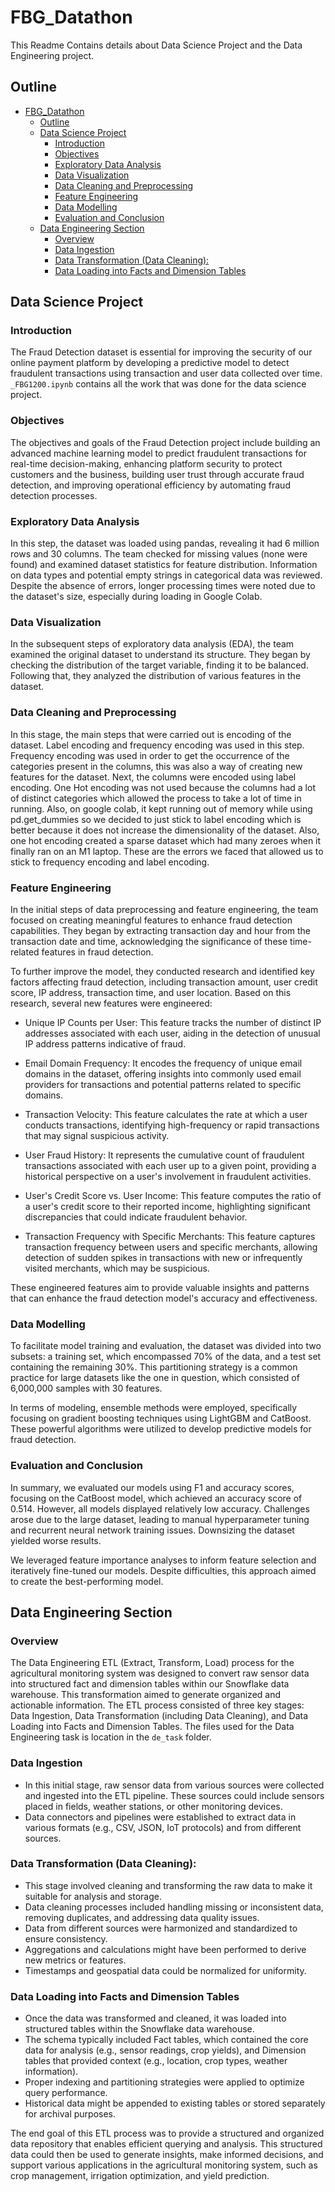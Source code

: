 # FBG_Datathon

This Readme Contains details about Data Science Project and the Data Engineering project.

## Outline

- [FBG\_Datathon](#fbg_datathon)
  - [Outline](#outline)
  - [Data Science Project](#data-science-project)
    - [Introduction](#introduction)
    - [Objectives](#objectives)
    - [Exploratory Data Analysis](#exploratory-data-analysis)
    - [Data Visualization](#data-visualization)
    - [Data Cleaning and Preprocessing](#data-cleaning-and-preprocessing)
    - [Feature Engineering](#feature-engineering)
    - [Data Modelling](#data-modelling)
    - [Evaluation and Conclusion](#evaluation-and-conclusion)
  - [Data Engineering Section](#data-engineering-section)
    - [Overview](#overview)
    - [Data Ingestion](#data-ingestion)
    - [Data Transformation (Data Cleaning):](#data-transformation-data-cleaning)
    - [Data Loading into Facts and Dimension Tables](#data-loading-into-facts-and-dimension-tables)

## Data Science Project

### Introduction

The Fraud Detection dataset is essential for improving the security of our online payment platform by developing a predictive model to detect fraudulent transactions using transaction and user data collected over time. `_FBG1200.ipynb` contains all the work that was done for the data science project.

### Objectives

The objectives and goals of the Fraud Detection project include building an advanced machine learning model to predict fraudulent transactions for real-time decision-making, enhancing platform security to protect customers and the business, building user trust through accurate fraud detection, and improving operational efficiency by automating fraud detection processes.

### Exploratory Data Analysis

In this step, the dataset was loaded using pandas, revealing it had 6 million rows and 30 columns. The team checked for missing values (none were found) and examined dataset statistics for feature distribution. Information on data types and potential empty strings in categorical data was reviewed. Despite the absence of errors, longer processing times were noted due to the dataset's size, especially during loading in Google Colab.

### Data Visualization

In the subsequent steps of exploratory data analysis (EDA), the team examined the original dataset to understand its structure. They began by checking the distribution of the target variable, finding it to be balanced. Following that, they analyzed the distribution of various features in the dataset.

### Data Cleaning and Preprocessing

In this stage, the main steps that were carried out is encoding of the dataset. Label encoding and frequency encoding was used in this step. Frequency encoding was used in order to get the occurrence of the categories present in the columns, this was also a way of creating new features for the dataset. Next, the columns were encoded using label encoding. One Hot encoding was not used because the columns had a lot of distinct categories which allowed the process to take a lot of time in running. Also, on google colab, it kept running out of memory while using pd.get_dummies so we decided to just stick to label encoding which is better because it does not increase the dimensionality of the dataset. Also, one hot encoding created a sparse dataset which had many zeroes when it finally ran on an M1 laptop. These are the errors we faced that allowed us to stick to frequency encoding and label encoding.

### Feature Engineering

In the initial steps of data preprocessing and feature engineering, the team focused on creating meaningful features to enhance fraud detection capabilities. They began by extracting transaction day and hour from the transaction date and time, acknowledging the significance of these time-related features in fraud detection.

To further improve the model, they conducted research and identified key factors affecting fraud detection, including transaction amount, user credit score, IP address, transaction time, and user location. Based on this research, several new features were engineered:

- Unique IP Counts per User: This feature tracks the number of distinct IP addresses associated with each user, aiding in the detection of unusual IP address patterns indicative of fraud.

- Email Domain Frequency: It encodes the frequency of unique email domains in the dataset, offering insights into commonly used email providers for transactions and potential patterns related to specific domains.

- Transaction Velocity: This feature calculates the rate at which a user conducts transactions, identifying high-frequency or rapid transactions that may signal suspicious activity.

- User Fraud History: It represents the cumulative count of fraudulent transactions associated with each user up to a given point, providing a historical perspective on a user's involvement in fraudulent activities.

- User's Credit Score vs. User Income: This feature computes the ratio of a user's credit score to their reported income, highlighting significant discrepancies that could indicate fraudulent behavior.

- Transaction Frequency with Specific Merchants: This feature captures transaction frequency between users and specific merchants, allowing detection of sudden spikes in transactions with new or infrequently visited merchants, which may be suspicious.

These engineered features aim to provide valuable insights and patterns that can enhance the fraud detection model's accuracy and effectiveness.

### Data Modelling

To facilitate model training and evaluation, the dataset was divided into two subsets: a training set, which encompassed 70% of the data, and a test set containing the remaining 30%. This partitioning strategy is a common practice for large datasets like the one in question, which consisted of 6,000,000 samples with 30 features.

In terms of modeling, ensemble methods were employed, specifically focusing on gradient boosting techniques using LightGBM and CatBoost. These powerful algorithms were utilized to develop predictive models for fraud detection.

### Evaluation and Conclusion


In summary, we evaluated our models using F1 and accuracy scores, focusing on the CatBoost model, which achieved an accuracy score of 0.514. However, all models displayed relatively low accuracy. Challenges arose due to the large dataset, leading to manual hyperparameter tuning and recurrent neural network training issues. Downsizing the dataset yielded worse results.

We leveraged feature importance analyses to inform feature selection and iteratively fine-tuned our models. Despite difficulties, this approach aimed to create the best-performing model.


## Data Engineering Section

### Overview

The Data Engineering ETL (Extract, Transform, Load) process for the agricultural monitoring system was designed to convert raw sensor data into structured fact and dimension tables within our Snowflake data warehouse. This transformation aimed to generate organized and actionable information. The ETL process consisted of three key stages: Data Ingestion, Data Transformation (including Data Cleaning), and Data Loading into Facts and Dimension Tables. The files used for the Data Engineering task is location in the `de_task` folder.

### Data Ingestion

- In this initial stage, raw sensor data from various sources were collected and ingested into the ETL pipeline. These sources could include sensors placed in fields, weather stations, or other monitoring devices.
- Data connectors and pipelines were established to extract data in various formats (e.g., CSV, JSON, IoT protocols) and from different sources.

### Data Transformation (Data Cleaning):

- This stage involved cleaning and transforming the raw data to make it suitable for analysis and storage.
- Data cleaning processes included handling missing or inconsistent data, removing duplicates, and addressing data quality issues.
- Data from different sources were harmonized and standardized to ensure consistency.
- Aggregations and calculations might have been performed to derive new metrics or features.
- Timestamps and geospatial data could be normalized for uniformity.

### Data Loading into Facts and Dimension Tables

- Once the data was transformed and cleaned, it was loaded into structured tables within the Snowflake data warehouse.
- The schema typically included Fact tables, which contained the core data for analysis (e.g., sensor readings, crop yields), and Dimension tables that provided context (e.g., location, crop types, weather information).
- Proper indexing and partitioning strategies were applied to optimize query performance.
- Historical data might be appended to existing tables or stored separately for archival purposes.

The end goal of this ETL process was to provide a structured and organized data repository that enables efficient querying and analysis. This structured data could then be used to generate insights, make informed decisions, and support various applications in the agricultural monitoring system, such as crop management, irrigation optimization, and yield prediction.